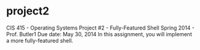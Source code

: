 project2
========

CIS 415 - Operating Systems Project #2 - 
Fully-Featured Shell Spring 2014 - 
Prof. Butler1 
Due date: May 30, 2014 
In this assignment, you will implement a more fully-featured shell.
